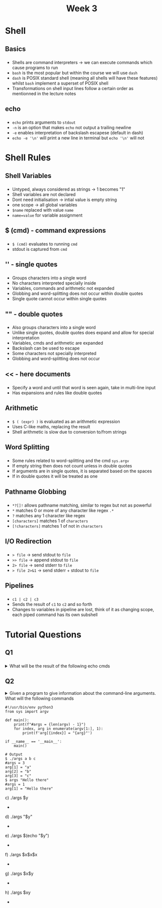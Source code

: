 <h1 align="center">Week 3</h1>

<h1>Shell</h1>
<h2>Basics</h2>

###

- Shells are command interpreters -> we can execute commands which cause programs to run
- `bash` is the most popular but within the course we will use `dash`
- `dash` is POSIX standard shell (meaning all shells will have these features) whilst `bash` implement a superset of POSIX shell
- Transformations on shell input lines follow a certain order as mentionned in the lecture notes

<h2>echo</h2>

###

- `echo` prints arguments to `stdout`
- `-n` is an option that makes `echo` not output a trailing newline
- `-e` enables interpretation of backslash escapese (default in dash)
- `echo -e '\n'` will print a new line in terminal but `echo '\n'` will not

<h1>Shell Rules</h1>
<h2>Shell Variables</h2>

###

- Untyped, always considered as strings -> 1 becomes "1"
- Shell variables are not declared
- Dont need initialisation -> intial value is empty string
- one scope -> all global variables
- `$name` replaced with value `name`
- `name=value` for variable assignment

<h2>$ (cmd) - command expressions</h2>

###

- `$ (cmd)` evaluates to running `cmd`
- stdout is captured from `cmd`

<h2>'' - single quotes </h2>

###

- Groups characters into a single word
- No characters interpreted specially inside
- Variables, commands and arithmetic not expanded
- Globbing and word-splitting does not occur within double quotes
- Single quote cannot occur within single quotes

<h2>"" - double quotes </h2>

###

- Also groups characters into a single word
- Unlike single quotes, double quotes does expand and allow for special interpretation
- Variables, cmds and arithmetic are expanded
- Backslash can be used to escape
- Some characters not specially interpreted
- Globbing and word-splitting does not occur

<h2><< - here documents </h2>

###

- Specify a word and until that word is seen again, take in multi-line input
- Has expansions and rules like double quotes

<h2>Arithmetic</h2>

###

- `$ ( (expr) )` is evaluated as an arithmetic expression
- Uses C-like maths, replacing the result
- Shell arithmetic is slow due to conversion to/from strings

<h2>Word Splitting</h2>

###

- Some rules related to word-splitting and the cmd `sys.argv`
- If empty string then does not count unless in double quotes
- If arguments are in single quotes, it is separated based on the spaces
- If in double quotes it will be treated as one

<h2>Pathname Globbing</h2>

###

- `*?[]!` allows pathname matching, similar to regex but not as powerful
- `*` matches 0 or more of any character like regex `.*`
- `?` matches any 1 character like regex
- `[characters]` matches 1 of `characters`
- `[!characters]` matches 1 of not in `characters`

<h2>I/O Redirection</h2>

###

- `> file` -> send stdout to `file`
- `>> file` -> append stdout to `file`
- `2> file` -> send stderr to `file`
- `> file 2>&1` -> send stderr + stdout to `file`

<h2>Pipelines</h2>

###

- `c1 | c2 | c3`
- Sends the result of `c1` to `c2` and so forth
- Changes to variables in pipeline are lost, think of it as changing scope, each piped command has its own subshell

<h1>Tutorial Questions </h1>

<h2>Q1</h2>

###

<details> <!-- Start of Q  -->
<summary>What will be the result of the following echo cmds</summary>

###

<details> <!-- Start of Block 1  -->
<summary>a) echo a   b   c</summary>

###

- Spaces between arguments are not preserved
- So echo will separate with only one space

```
$ echo a   b   c
a b c
```

</details> <!-- End of Block 1  -->

<details> 
<summary>b) echo "a   b   c"</summary>

###

- Spaces are preserved because of the double quotes
- Acts as a single argument

```
echo "a   b   c"
a   b   c
```

</details>

<details> 
<summary>b) echo "a   b   c"</summary>

###

- Spaces are preserved because of the double quotes
- Acts as a single argument

```
echo "a   b   c"
a   b   c
```

</details>

<details> 
<summary>c) echo $y</summary>

###

- Earlier we defined a shell variable of `y='Y Y'`, so it expands into `Y Y`
- Will expand into two arguments

```
echo $y
Y Y
```

</details>

<details> 
<summary>d) echo x$x</summary>

###

- `$x` expands into `2` which is followed by an `x`

```
echo x$x
x2
```

</details>

<details> 
<summary>e) echo $xx</summary>

###

- The command will try and expand the variable reference of `xx`
- Since it was not defined and there was no such variable, it expands to an empty string

```
echo $xx

```

</details>

<details> 
<summary>f) echo ${x}x</summary>

###

- `${x}` expands to `2` and letter `x` to follow

```
echo ${x}x
2x
```

</details>

<details> 
<summary>g) echo "$y"</summary>

###

- Expands into one argument due to the double quotes, unlike the other example before
- Variable expansion because it is double quotes

```
echo "$y"
Y Y
```

</details>

<details> 
<summary>h) echo '$y'</summary>

###

- Single quotes prevent variable expansion
- So it just prints the contents of the string

```
echo '$y'
$y
```

</details>

<details> 
<summary>i) echo $($y)</summary>

###

- `$y` expands to `Y Y`
- This is then executed because it is in the `$()`
- An error message follows as there is no command `Y`

```
echo $($y)
Y: command not found
```

</details>

<details> 
<summary>j) echo $($z)</summary>

###

- `$z` expands to `ls`
- This is then executed as a command due to being in `$()`
- This gives the names of the files in the directory which is `a`, `b`, `c`
- These are all separate arguments

```
echo $($z)
a b c
```

</details>

<details> 
<summary>k) echo $(echo a b c)</summary>

###

- The inner `echo` executes giving `a b c`
- This is passed onto the outer `echo` which it prints to stdout

```
echo $(echo a b c)
a b c
```

</details>

<!-- End of Q  -->
</details> 
<!--  =======  -->

<h2>Q2</h2>
<!-- Start of Q  -->
<details> 
<!-- ==========  -->
<summary>Given a program to give information about the command-line arguments. What will the following commands

```
#!/usr/bin/env python3
from sys import argv

def main():
    print(f"#args = {len(argv) - 1}")
    for index, arg in enumerate(argv[1:], 1):
        print(f'arg[{index}] = "{arg}"')

if __name__ == '__main__':
    main()

# Output
$ ./args a b c
#args = 3
arg[1] = "a"
arg[2] = "b"
arg[3] = "c"
$ args "Hello there"
#args = 1
arg[1] = "Hello there"
```

</summary>

###

<details> 
<summary>a) ./args x y   z</summary>

- 

</details>

<summary>b) ./args $(ls)</summary>

-

</details>

<summary>c) ./args $y</summary>

-

</details>

<summary>d) ./args "$y"</summary>

-

</details>

<summary>e) ./args $(echo "$y")</summary>

-

</details>

<summary>f) ./args $x$x$x</summary>

-

</details>

<summary>g) ./args $x$y</summary>

-

</details>

<summary>h) ./args $xy</summary>

-

</details>

<!-- End of Q  -->
</details> 
<!--  =======  -->
